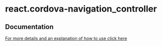 # react.cordova-navigation_controller

## Documentation
[For more details and an explanation of how to use click here](https://ui-db.com/open-source/navigation-controller)